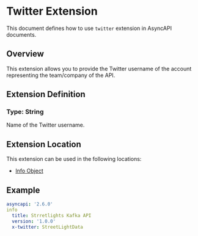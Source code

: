 # Twitter Extension
This document defines how to use `twitter` extension in AsyncAPI documents.

## Overview 
This extension allows you to provide the Twitter username of the account representing the team/company of the API.

## Extension Definition


### Type: String

Name of the Twitter username.

## Extension Location 

This extension can be used in the following locations:
- [Info Object](https://www.asyncapi.com/docs/reference/specification/v2.6.0#infoObject)

## Example

```yaml
asyncapi: '2.6.0'
info
  title: Strretlights Kafka API
  version: '1.0.0'
  x-twitter: StreetLightData
```
